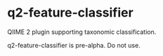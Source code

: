 # q2-feature-classifier
QIIME 2 plugin supporting taxonomic classification.

q2-feature-classifier is pre-alpha. Do not use.
